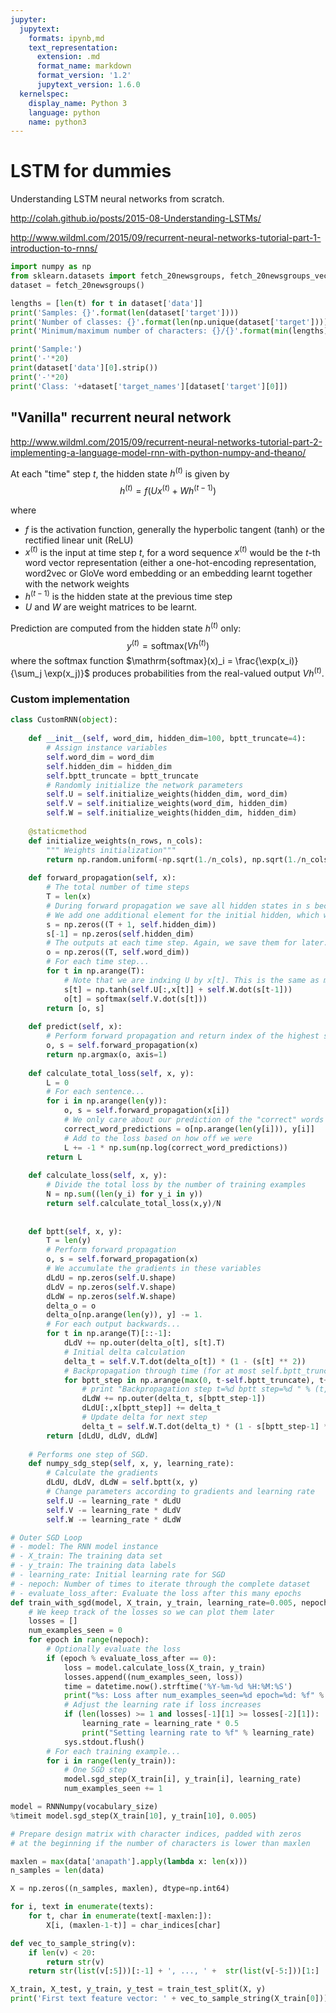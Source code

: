 ```yaml
---
jupyter:
  jupytext:
    formats: ipynb,md
    text_representation:
      extension: .md
      format_name: markdown
      format_version: '1.2'
      jupytext_version: 1.6.0
  kernelspec:
    display_name: Python 3
    language: python
    name: python3
---
```



# LSTM for dummies
Understanding LSTM neural networks from scratch.

http://colah.github.io/posts/2015-08-Understanding-LSTMs/

http://www.wildml.com/2015/09/recurrent-neural-networks-tutorial-part-1-introduction-to-rnns/

```python
import numpy as np
from sklearn.datasets import fetch_20newsgroups, fetch_20newsgroups_vectorized
dataset = fetch_20newsgroups()

lengths = [len(t) for t in dataset['data']]
print('Samples: {}'.format(len(dataset['target'])))
print('Number of classes: {}'.format(len(np.unique(dataset['target']))))
print('Minimum/maximum number of characters: {}/{}'.format(min(lengths), max(lengths)))

print('Sample:')
print('-'*20)
print(dataset['data'][0].strip())
print('-'*20)
print('Class: '+dataset['target_names'][dataset['target'][0]])
```

<!-- #region -->
## "Vanilla" recurrent neural network
http://www.wildml.com/2015/09/recurrent-neural-networks-tutorial-part-2-implementing-a-language-model-rnn-with-python-numpy-and-theano/

At each "time" step $t$, the hidden state $h^{(t)}$ is given by  
$$h^{(t)} = f\left(U x^{(t)} + W h^{(t-1)}\right)$$

where 
* $f$ is the activation function, generally  the hyperbolic tangent (tanh) or the rectified linear unit (ReLU)
* $x^{(t)}$ is the input at time step $t$, for a word sequence $x^{(t)}$ would be the $t$-th word vector representation (either a one-hot-encoding representation, word2vec or GloVe word embedding or an embedding learnt together with the network weights
* $h^{(t-1)}$ is the hidden state at the previous time step
* $U$ and $W$ are weight matrices to be learnt.


Prediction are computed from the hidden state $h^{(t)}$ only: 
$$y^{(t)} = \mathrm{softmax}\left( V h^{(t)} \right)$$ 
where the softmax function $\mathrm{softmax}(x)_i = \frac{\exp(x_i)}{\sum_j \exp(x_j)}$ produces probabilities from the real-valued output $V h^{(t)}$.
<!-- #endregion -->

### Custom implementation 

```python
class CustomRNN(object):
     
    def __init__(self, word_dim, hidden_dim=100, bptt_truncate=4):
        # Assign instance variables
        self.word_dim = word_dim
        self.hidden_dim = hidden_dim
        self.bptt_truncate = bptt_truncate
        # Randomly initialize the network parameters
        self.U = self.initialize_weights(hidden_dim, word_dim)
        self.V = self.initialize_weights(word_dim, hidden_dim)
        self.W = self.initialize_weights(hidden_dim, hidden_dim)
    
    @staticmethod
    def initialize_weights(n_rows, n_cols):
        """ Weights initialization"""
        return np.random.uniform(-np.sqrt(1./n_cols), np.sqrt(1./n_cols), (n_rows, n_cols))
    
    def forward_propagation(self, x):
        # The total number of time steps
        T = len(x)
        # During forward propagation we save all hidden states in s because need them later.
        # We add one additional element for the initial hidden, which we set to 0
        s = np.zeros((T + 1, self.hidden_dim))
        s[-1] = np.zeros(self.hidden_dim)
        # The outputs at each time step. Again, we save them for later.
        o = np.zeros((T, self.word_dim))
        # For each time step...
        for t in np.arange(T):
            # Note that we are indxing U by x[t]. This is the same as multiplying U with a one-hot vector.
            s[t] = np.tanh(self.U[:,x[t]] + self.W.dot(s[t-1]))
            o[t] = softmax(self.V.dot(s[t]))
        return [o, s]
    
    def predict(self, x):
        # Perform forward propagation and return index of the highest score
        o, s = self.forward_propagation(x)
        return np.argmax(o, axis=1)
    
    def calculate_total_loss(self, x, y):
        L = 0
        # For each sentence...
        for i in np.arange(len(y)):
            o, s = self.forward_propagation(x[i])
            # We only care about our prediction of the "correct" words
            correct_word_predictions = o[np.arange(len(y[i])), y[i]]
            # Add to the loss based on how off we were
            L += -1 * np.sum(np.log(correct_word_predictions))
        return L
 
    def calculate_loss(self, x, y):
        # Divide the total loss by the number of training examples
        N = np.sum((len(y_i) for y_i in y))
        return self.calculate_total_loss(x,y)/N
    
    
    def bptt(self, x, y):
        T = len(y)
        # Perform forward propagation
        o, s = self.forward_propagation(x)
        # We accumulate the gradients in these variables
        dLdU = np.zeros(self.U.shape)
        dLdV = np.zeros(self.V.shape)
        dLdW = np.zeros(self.W.shape)
        delta_o = o
        delta_o[np.arange(len(y)), y] -= 1.
        # For each output backwards...
        for t in np.arange(T)[::-1]:
            dLdV += np.outer(delta_o[t], s[t].T)
            # Initial delta calculation
            delta_t = self.V.T.dot(delta_o[t]) * (1 - (s[t] ** 2))
            # Backpropagation through time (for at most self.bptt_truncate steps)
            for bptt_step in np.arange(max(0, t-self.bptt_truncate), t+1)[::-1]:
                # print "Backpropagation step t=%d bptt step=%d " % (t, bptt_step)
                dLdW += np.outer(delta_t, s[bptt_step-1])              
                dLdU[:,x[bptt_step]] += delta_t
                # Update delta for next step
                delta_t = self.W.T.dot(delta_t) * (1 - s[bptt_step-1] ** 2)
        return [dLdU, dLdV, dLdW]
    
    # Performs one step of SGD.
    def numpy_sdg_step(self, x, y, learning_rate):
        # Calculate the gradients
        dLdU, dLdV, dLdW = self.bptt(x, y)
        # Change parameters according to gradients and learning rate
        self.U -= learning_rate * dLdU
        self.V -= learning_rate * dLdV
        self.W -= learning_rate * dLdW
```

```python
# Outer SGD Loop
# - model: The RNN model instance
# - X_train: The training data set
# - y_train: The training data labels
# - learning_rate: Initial learning rate for SGD
# - nepoch: Number of times to iterate through the complete dataset
# - evaluate_loss_after: Evaluate the loss after this many epochs
def train_with_sgd(model, X_train, y_train, learning_rate=0.005, nepoch=100, evaluate_loss_after=5):
    # We keep track of the losses so we can plot them later
    losses = []
    num_examples_seen = 0
    for epoch in range(nepoch):
        # Optionally evaluate the loss
        if (epoch % evaluate_loss_after == 0):
            loss = model.calculate_loss(X_train, y_train)
            losses.append((num_examples_seen, loss))
            time = datetime.now().strftime('%Y-%m-%d %H:%M:%S')
            print("%s: Loss after num_examples_seen=%d epoch=%d: %f" % (time, num_examples_seen, epoch, loss))
            # Adjust the learning rate if loss increases
            if (len(losses) >= 1 and losses[-1][1] >= losses[-2][1]):
                learning_rate = learning_rate * 0.5 
                print("Setting learning rate to %f" % learning_rate)
            sys.stdout.flush()
        # For each training example...
        for i in range(len(y_train)):
            # One SGD step
            model.sgd_step(X_train[i], y_train[i], learning_rate)
            num_examples_seen += 1

```

```python
model = RNNNumpy(vocabulary_size)
%timeit model.sgd_step(X_train[10], y_train[10], 0.005)
```

```python
# Prepare design matrix with character indices, padded with zeros 
# at the beginning if the number of characters is lower than maxlen 

maxlen = max(data['anapath'].apply(lambda x: len(x)))
n_samples = len(data)

X = np.zeros((n_samples, maxlen), dtype=np.int64)

for i, text in enumerate(texts):
    for t, char in enumerate(text[-maxlen:]):
        X[i, (maxlen-1-t)] = char_indices[char]

def vec_to_sample_string(v):
    if len(v) < 20:
        return str(v)
    return str(list(v[:5]))[:-1] + ', ..., ' +  str(list(v[-5:]))[1:]

X_train, X_test, y_train, y_test = train_test_split(X, y)
print('First text feature vector: ' + vec_to_sample_string(X_train[0]))
```
